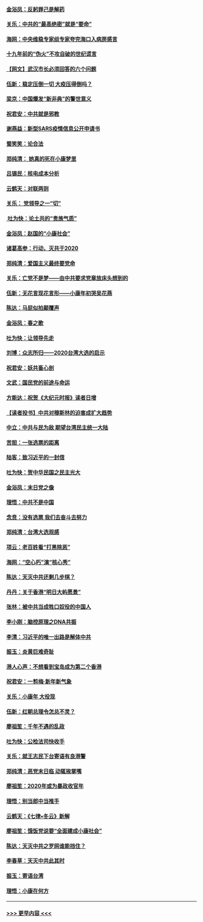 #### [金浴凤：反躬罪己是解药](../pages/nsc993/n11820280.md?t=01261111) 
#### [关乐：中共的“最高绝密”就是“要命”](../pages/nsc993/n11816946.md?t=01261111) 
#### [海网：中央维稳专家组专家夸完海口入病房感言](../pages/nsc993/n11815138.md?t=01261111) 
#### [十九年前的“伪火”不攻自破的世纪谎言](../pages/nsc993/n11813238.md?t=01261111) 
#### [【网文】武汉市长必须回答的六个问题](../pages/nsc993/n11813848.md?t=01261111) 
#### [伍新：稳定压倒一切 大疫压得倒吗？](../pages/nsc993/n11812634.md?t=01261111) 
#### [梁京：中国爆发“新非典”的警世意义](../pages/nsc993/n11812554.md?t=01261111) 
#### [祝君安：中共就是邪教](../pages/nsc993/n11812431.md?t=01261111) 
#### [谢燕益：新型SARS疫情信息公开申请书](../pages/nsc993/n11808840.md?t=01261111) 
#### [蜀笑笑：论合法](../pages/nsc993/n11808064.md?t=01261111) 
#### [郑纯清： 她真的死在小康梦里](../pages/nsc993/n11806623.md?t=01261111) 
#### [吕锡民：核电成本分析](../pages/nsc993/n11806284.md?t=01261111) 
#### [云鹤天：对联两则](../pages/nsc993/n11805957.md?t=01261111) 
#### [关乐： 党领导之一“切”](../pages/nsc993/n11804505.md?t=01261111) 
#### [ 吐为快：论土共的“贵族气质”](../pages/nsc993/n11804490.md?t=01261111) 
#### [金浴凤：赵国的“小康社会”](../pages/nsc993/n11804452.md?t=01261111) 
#### [诸葛高参：行动，灭共于2020](../pages/nsc993/n11804120.md?t=01261111) 
#### [郑纯清：爱国主义最终要党命](../pages/nsc993/n11802197.md?t=01261111) 
#### [关乐：亡党不是梦——由中共要求党章放床头想到的](../pages/nsc993/n11802156.md?t=01261111) 
#### [伍新：无花言现花言形——小康年初哭吴花燕](../pages/nsc993/n11800044.md?t=01261111) 
#### [陈达：马屁似拍颠覆声](../pages/nsc993/n11800010.md?t=01261111) 
#### [金浴凤：春之歌](../pages/nsc993/n11797687.md?t=01261111) 
#### [吐为快：让领导先走](../pages/nsc993/n11797512.md?t=01261111) 
#### [刘博：众志所归——2020台湾大选的启示](../pages/nsc993/n11796878.md?t=01261111) 
#### [祝君安：妖共畜心剖](../pages/nsc993/n11794273.md?t=01261111) 
#### [文武：国民党的前途与命运](../pages/nsc993/n11794198.md?t=01261111) 
#### [方能达：祝贺《大纪元时报》读者日增](../pages/nsc993/n11793807.md?t=01261111) 
#### [【读者投书】中共对穆斯林的迫害成扩大趋势](../pages/nsc993/n11791371.md?t=01261111) 
#### [中立：中共与民为敌 期望台湾民主统一大陆](../pages/nsc993/n11790392.md?t=01261111) 
#### [苦胆：一张选票的距离](../pages/nsc993/n11788914.md?t=01261111) 
#### [陆客：致习近平的一封信](../pages/nsc993/n11788867.md?t=01261111) 
#### [吐为快：贺中华民国之民主光大](../pages/nsc993/n11788618.md?t=01261111) 
#### [金浴凤：末日党之像](../pages/nsc993/n11787475.md?t=01261111) 
#### [理悟：中共不是中国](../pages/nsc993/n11787463.md?t=01261111) 
#### [念贲：没有选票  我们去奋斗去努力](../pages/nsc993/n11787398.md?t=01261111) 
#### [郑纯清：台湾大选观感](../pages/nsc993/n11786210.md?t=01261111) 
#### [项云：老百姓看“打黑除恶”](../pages/nsc993/n11785398.md?t=01261111) 
#### [海网：“空心朽”演“核心秀”](../pages/nsc993/n11783874.md?t=01261111) 
#### [陈达：天灭中共还剩几步棋？](../pages/nsc993/n11783719.md?t=01261111) 
#### [丹丹：关于香港“明日大屿愿景”](../pages/nsc993/n11783273.md?t=01261111) 
#### [张林：被中共当成牲口奴役的中国人](../pages/nsc993/n11782397.md?t=01261111) 
#### [李小刚：脑控原理之DNA共振](../pages/nsc993/n11780962.md?t=01261111) 
#### [李清：习近平的唯一出路是解体中共](../pages/nsc993/n11780866.md?t=01261111) 
#### [振玉：炎黄巨难奇耻](../pages/nsc993/n11779632.md?t=01261111) 
#### [港人心声：不想看到宝岛成为第二个香港](../pages/nsc993/n11778817.md?t=01261111) 
#### [祝君安：一剪梅‧新年新气象](../pages/nsc993/n11776340.md?t=01261111) 
#### [关乐：小康年 大役现](../pages/nsc993/n11774213.md?t=01261111) 
#### [伍新：红朝总理令怎总不灵？](../pages/nsc993/n11770813.md?t=01261111) 
#### [廖祖笙：千年不遇的乱政](../pages/nsc993/n11770373.md?t=01261111) 
#### [吐为快：公检法司快收手](../pages/nsc993/n11770359.md?t=01261111) 
#### [关乐：就王志民下台寄语有良港警](../pages/nsc993/n11769903.md?t=01261111) 
#### [郑纯清：恶党末日临 动辄挨掌嘴](../pages/nsc993/n11769356.md?t=01261111) 
#### [廖祖笙：2020年或为暴政收官年](../pages/nsc993/n11768216.md?t=01261111) 
#### [理悟：别当郎中当推手](../pages/nsc993/n11768243.md?t=01261111) 
#### [云鹤天：《七律▪冬云》新解](../pages/nsc993/n11768204.md?t=01261111) 
#### [廖祖笙：饿饭党说要“全面建成小康社会”](../pages/nsc993/n11767482.md?t=01261111) 
#### [陈达：天灭中共之罗网谁能挡住？](../pages/nsc993/n11767465.md?t=01261111) 
#### [李春草：天灭中共此其时](../pages/nsc993/n11767452.md?t=01261111) 
#### [振玉：寄语台湾](../pages/nsc993/n11767432.md?t=01261111) 
#### [理悟：小康在何方](../pages/nsc993/n11767394.md?t=01261111) 

----
#### [ >>> 更早内容 <<< ](../indexes/nsc993-earlier.md)
